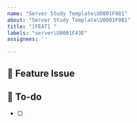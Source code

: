 ```yaml
---
name: "Server Study Template\U0001F981"
about: "Server Study Template\U0001F981"
title: "[FEAT] "
labels: "server\U0001F43E"
assignees: ''

---
```


## 📌  Feature Issue
<!-- 과제에 대해 설명해주세요. -->


## 📝  To-do
<!-- 해야 할 일들을 적어주세요. -->
- [ ]

